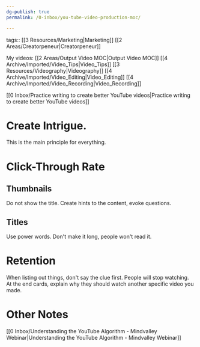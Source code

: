 ```yaml
---
dg-publish: true
permalink: /0-inbox/you-tube-video-production-moc/

---
```


tags:: [[3 Resources/Marketing\|Marketing]] [[2 Areas/Creatorpeneur\|Creatorpeneur]] 

My videos: [[2 Areas/Output Video MOC\|Output Video MOC]]
[[4 Archive/Imported/Video_Tips\|Video_Tips]]
[[3 Resources/Videography\|Videography]]
[[4 Archive/Imported/Video_Editing\|Video_Editing]]
[[4 Archive/Imported/Video_Recording\|Video_Recording]]

[[0 Inbox/Practice writing to create better YouTube videos\|Practice writing to create better YouTube videos]]

# Create Intrigue.
This is the main principle for everything.

# Click-Through Rate
## Thumbnails
Do not show the title.
Create hints to the content, evoke questions.

## Titles
Use power words.
Don't make it long, people won't read it.

# Retention
When listing out things, don't say the clue first. People will stop watching.
At the end cards, explain why they should watch another specific video you made.

# Other Notes
[[0 Inbox/Understanding the YouTube Algorithm - Mindvalley Webinar\|Understanding the YouTube Algorithm - Mindvalley Webinar]]